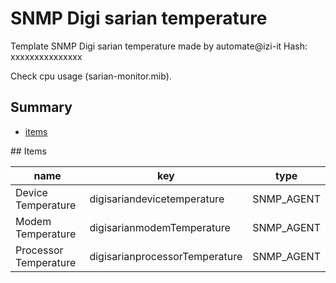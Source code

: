 # SNMP Digi sarian temperature
Template SNMP Digi sarian temperature  made by automate@izi-it
Hash: xxxxxxxxxxxxxxx

Check cpu usage (sarian-monitor.mib).
## Summary
* [items](#items)

<a name="items" />
## Items

| name | key | type |
| ------------- |------------- |------------- |
| Device Temperature | digisariandevicetemperature | SNMP_AGENT |
| Modem Temperature | digisarianmodemTemperature | SNMP_AGENT |
| Processor Temperature | digisarianprocessorTemperature | SNMP_AGENT |
